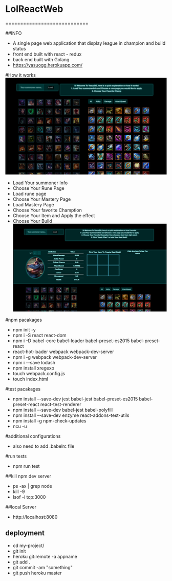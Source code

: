 # LolReactWeb
============================

##INFO
* A single page web application that display league in champion and build status
* front end built with react - redux
* back end built with Golang
* https://yasuogg.herokuapp.com/

#How it works
![Screenshot](demo2.png)
* Load Your summoner Info
* Choose Your Rune Page
* Load rune page
* Choose Your Mastery Page
* Load Mastery Page
* Choose Your favorite Chamption
* Choose Your Item and Apply the effect
* Choose Your Build
![Screenshot](demo.png)

#npm pacakages
* npm init -y
* npm i -S react react-dom
* npm i -D babel-core babel-loader babel-preset-es2015 babel-preset-react
* react-hot-loader webpack webpack-dev-server
* npm i -g webpack webpack-dev-server
* npm i --save lodash
* npm install xregexp
* touch webpack.config.js
* touch index.html

#test pacakages
* npm install --save-dev jest babel-jest babel-preset-es2015 babel-preset-react 
 react-test-renderer
* npm install --save-dev babel-jest babel-polyfill
* npm install --save-dev enzyme react-addons-test-utils
* npm install -g npm-check-updates
* ncu -u

#additional configurations
* also need to add .babelrc file

#run tests
* npm run test


##kill npm dev server
* ps -ax | grep node
* kill -9 <pid>
* lsof -i tcp:3000 

##local Server
* http://localhost:8080

## deployment
* cd my-project/
* git init
* heroku git:remote -a appname
* git add .
* git commit -am "something"
* git push heroku master


